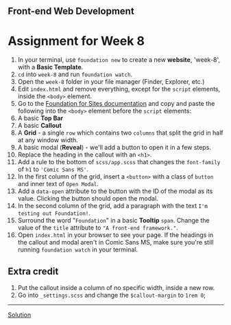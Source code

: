 ## Front-end Web Development
# Assignment for Week 8

1.  In your terminal, use `foundation new` to create a new **website**, 'week-8', with a **Basic Template**.
2.  `cd` into `week-8` and run `foundation watch`.
3.  Open the `week-8` folder in your file manager (Finder, Explorer, etc.)
4.  Edit `index.html` and remove everything, except for the `script` elements, inside the `<body>` element.
5.  Go to the [Foundation for Sites documentation](http://foundation.zurb.com/sites/docs/) and copy and paste the following into the `<body>` element before the `script` elements:
  1. A basic **Top Bar**
  2. A basic **Callout**
  3. A **Grid** - a single `row` which contains two `columns` that split the grid in half at any window width.
  4. A basic modal (**Reveal**) - we'll add a button to open it in a few steps.
6.  Replace the heading in the callout with an `<h1>`.
7.  Add a rule to the bottom of `scss/app.scss` that changes the `font-family` of `h1` to `'Comic Sans MS'`.
8.  In the first column of the grid, insert a `<button>` with a class of `button` and inner text of `Open Modal`.
9.  Add a `data-open` attribute to the button with the ID of the modal as its value. Clicking the button should open the modal.
10.  In the second column of the grid, add a paragraph with the text `I'm testing out Foundation!`.
11.  Surround the word "`Foundation`" in a basic **Tooltip** `span`. Change the value of the `title` attribute to `"A front-end framework."`.
12.  Open `index.html` in your browser to see your page. If the headings in the callout and modal aren't in Comic Sans MS, make sure you're still running `foundation watch` in your terminal.

## Extra credit

1. Put the callout inside a column of no specific width, inside a new row.
2. Go into `_settings.scss` and change the `$callout-margin` to `1rem 0`;

* * *

[Solution](solution/)
